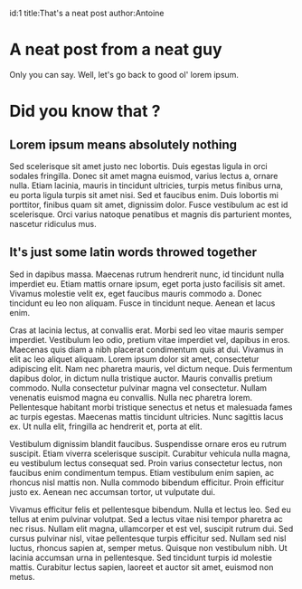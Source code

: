 id:1
title:That's a neat post
author:Antoine

# A neat post from a neat guy
Only you can say. Well, let's go back to good ol' lorem ipsum.

# Did you know that ?
## Lorem ipsum means absolutely nothing
Sed scelerisque sit amet justo nec lobortis. Duis egestas ligula in orci sodales fringilla. Donec sit amet magna euismod, varius lectus a, ornare nulla. Etiam lacinia, mauris in tincidunt ultricies, turpis metus finibus urna, eu porta ligula turpis sit amet nisi. Sed et faucibus enim. Duis lobortis mi porttitor, finibus quam sit amet, dignissim dolor. Fusce vestibulum ac est id scelerisque. Orci varius natoque penatibus et magnis dis parturient montes, nascetur ridiculus mus.

## It's just some latin words throwed together
Sed in dapibus massa. Maecenas rutrum hendrerit nunc, id tincidunt nulla imperdiet eu. Etiam mattis ornare ipsum, eget porta justo facilisis sit amet. Vivamus molestie velit ex, eget faucibus mauris commodo a. Donec tincidunt eu leo non aliquam. Fusce in tincidunt neque. Aenean et lacus enim.

Cras at lacinia lectus, at convallis erat. Morbi sed leo vitae mauris semper imperdiet. Vestibulum leo odio, pretium vitae imperdiet vel, dapibus in eros. Maecenas quis diam a nibh placerat condimentum quis at dui. Vivamus in elit ac leo aliquet aliquam. Lorem ipsum dolor sit amet, consectetur adipiscing elit. Nam nec pharetra mauris, vel dictum neque. Duis fermentum dapibus dolor, in dictum nulla tristique auctor. Mauris convallis pretium commodo. Nulla consectetur pulvinar magna vel consectetur. Nullam venenatis euismod magna eu convallis. Nulla nec pharetra lorem. Pellentesque habitant morbi tristique senectus et netus et malesuada fames ac turpis egestas. Maecenas mattis tincidunt ultricies. Nunc sagittis lacus ex. Ut nulla elit, fringilla ac hendrerit et, porta at elit.

Vestibulum dignissim blandit faucibus. Suspendisse ornare eros eu rutrum suscipit. Etiam viverra scelerisque suscipit. Curabitur vehicula nulla magna, eu vestibulum lectus consequat sed. Proin varius consectetur lectus, non faucibus enim condimentum tempus. Etiam vestibulum enim sapien, ac rhoncus nisl mattis non. Nulla commodo bibendum efficitur. Proin efficitur justo ex. Aenean nec accumsan tortor, ut vulputate dui.

Vivamus efficitur felis et pellentesque bibendum. Nulla et lectus leo. Sed eu tellus at enim pulvinar volutpat. Sed a lectus vitae nisi tempor pharetra ac nec risus. Nullam elit magna, ullamcorper et est vel, suscipit rutrum dui. Sed cursus pulvinar nisl, vitae pellentesque turpis efficitur sed. Nullam sed nisl luctus, rhoncus sapien at, semper metus. Quisque non vestibulum nibh. Ut lacinia accumsan urna in pellentesque. Sed tincidunt turpis id molestie mattis. Curabitur lectus sapien, laoreet et auctor sit amet, euismod non metus. 